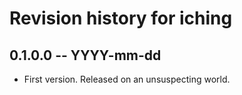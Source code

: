 # Revision history for iching

## 0.1.0.0 -- YYYY-mm-dd

* First version. Released on an unsuspecting world.
